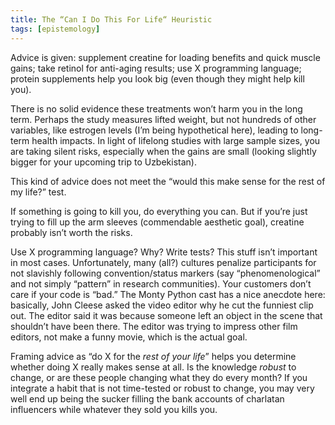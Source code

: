 ```yaml
---
title: The “Can I Do This For Life“ Heuristic
tags: [epistemology]
---
```

Advice is given: supplement creatine for loading benefits and quick muscle gains; take retinol for anti-aging results; use X programming language; protein supplements help you look big (even though they might help kill you).

There is no solid evidence these treatments won’t harm you in the long term. Perhaps the study measures lifted weight, but not hundreds of other variables, like estrogen levels (I’m being hypothetical here), leading to long-term health impacts. In light of lifelong studies with large sample sizes, you are taking silent risks, especially when the gains are small (looking slightly bigger for your upcoming trip to Uzbekistan).

This kind of advice does not meet the “would this make sense for the rest of my life?” test.

If something is going to kill you, do everything you can. But if you’re just trying to fill up the arm sleeves (commendable aesthetic goal), creatine probably isn’t worth the risks.

Use X programming language? Why? Write tests? This stuff isn’t important in most cases. Unfortunately, many (all?) cultures penalize participants for not slavishly following convention/status markers (say “phenomenological” and not simply “pattern” in research communities). Your customers don’t care if your code is “bad.” The Monty Python cast has a nice anecdote here: basically, John Cleese asked the video editor why he cut the funniest clip out. The editor said it was because someone left an object in the scene that shouldn’t have been there. The editor was trying to impress other film editors, not make a funny movie, which is the actual goal.

Framing advice as “do X for the _rest of your life_” helps you determine whether doing X really makes sense at all. Is the knowledge _robust_ to change, or are these people changing what they do every month? If you integrate a habit that is not time-tested or robust to change, you may very well end up being the sucker filling the bank accounts of charlatan influencers while whatever they sold you kills you.

